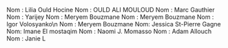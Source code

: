 Nom : Lilia Ould Hocine
Nom : OULD ALI MOULOUD
Nom : Marc Gauthier
Nom : Yarijey
Nom : Meryem Bouzmane
Nom : Meryem Bouzmane
Nom : Igor Volosyanko\n
Nom : Meryem Bouzmane
Nom: Jessica St-Pierre Gagne
Nom: Imane El mostaqim
Nom : Naomi J. Momasso
Nom : Adam Allouch
Nom : Janie L